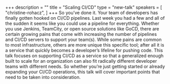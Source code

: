 +++
description = ""
title = "Scaling CI/CD"
type = "new-talk"
speakers = [
        "christine-rohacz",
]
+++
So you’ve done it. Your team of developers has finally gotten hooked on CI/CD pipelines. Last week you had a few and all of the sudden it seems like you could use a pipeline for everything. Whether you use Jenkins, TeamCity, or open source solutions like GoCD, there are certain growing pains that come with increasing the number of pipelines and CI/CD servers to support your team(s). While some pains are common to most infrastructure, others are more unique this specific tool; after all it is a service that quickly becomes a developer’s lifeline for pushing code. This talk focuses on supporting CI/CD as a service so that a generalized enough built to scale for an organization can also fit radically different developer teams with different needs. So whether you’re just getting started or already expanding your CI/CD operations, this talk will cover important points that need to be taken into consideration.